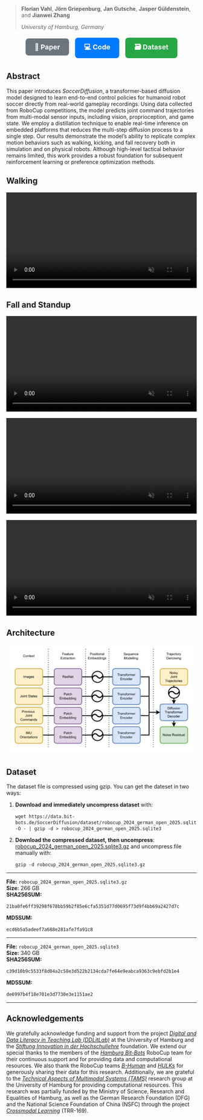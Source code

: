 > **Florian Vahl**, **Jörn Griepenburg**, **Jan Gutsche**, **Jasper Güldenstein**, and **Jianwei Zhang**
>
> *University of Hamburg, Germany*

<p align="center">
    <a href="https://arxiv.org/pdf/2504.20808" aria-label="Download the paper" title="Download the paper" style="
        display: inline-block;
        padding: 12px 24px;
        margin: 6px;
        font-size: 18px;
        font-weight: bold;
        color: white;
        background-color: #6c757d;
        border-radius: 8px;
        text-decoration: none;
    ">📄 Paper</a>
    <a href="https://github.com/bit-bots/SoccerDiffusion" aria-label="View the source Code on GitHub.com" title="View the source Code on GitHub.com" style="
        display: inline-block;
        padding: 12px 24px;
        margin: 6px;
        font-size: 18px;
        font-weight: bold;
        color: white;
        background-color: #007bff;
        border-radius: 8px;
        text-decoration: none;
    ">💻 Code</a>
    <a href="#dataset" aria-label="Download the dataset" title="Download the dataset" style="
        display: inline-block;
        padding: 12px 24px;
        margin: 6px;
        font-size: 18px;
        font-weight: bold;
        color: white;
        background-color: #28a745;
        border-radius: 8px;
        text-decoration: none;
    ">🗃️ Dataset</a>
</p>

## Abstract

This paper introduces *SoccerDiffusion*, a transformer-based diffusion model designed to learn end-to-end control policies for humanoid robot soccer directly from real-world gameplay recordings.
Using data collected from RoboCup competitions, the model predicts joint command trajectories from multi-modal sensor inputs, including vision, proprioception, and game state.
We employ a distillation technique to enable real-time inference on embedded platforms that reduces the multi-step diffusion process to a single step.
Our results demonstrate the model’s ability to replicate complex motion behaviors such as walking, kicking, and fall recovery both in simulation and on physical robots.
Although high-level tactical behavior remains limited, this work provides a robust foundation for subsequent reinforcement learning or preference optimization methods.

## Walking

<video width="100%" src="assets/walk.mp4" controls muted loop autoplay playsinline></video>

## Fall and Standup

<video width="100%" src="assets/get_up_fall_back.mp4" controls muted loop autoplay playsinline ></video>

<video width="100%" src="assets/get_up_fall_right.mp4" controls muted loop autoplay playsinline ></video>

<video width="100%" src="assets/get_up_fall_front.mp4" controls muted loop autoplay playsinline ></video>

## Architecture

![image](architecture.png)

## Dataset

The dataset file is compressed using gzip.
You can get the dateset in two ways:

1. **Download and immediately uncompress dataset** with:

    ```shell
    wget https://data.bit-bots.de/SoccerDiffusion/dataset/robocup_2024_german_open_2025.sqlite3.gz -O - | gzip -d > robocup_2024_german_open_2025.sqlite3
    ```

2. **Download the compressed dataset, then uncompress**: [robocup_2024_german_open_2025.sqlite3.gz](https://data.bit-bots.de/SoccerDiffusion/dataset/robocup_2024_german_open_2025.sqlite3.gz) and uncompress file manually with:

    ```shell
    gzip -d robocup_2024_german_open_2025.sqlite3.gz
    ```
---

**File:** `robocup_2024_german_open_2025.sqlite3.gz`  
**Size:** 266 GB  
**SHA256SUM:**  
```
21ba0fe6ff39298f678bb59b2f85e6cfa5351d77d0695f73d9f4bb69a2427d7c
```  
**MD5SUM:**  
```
ecd6b5a5adeef7a688e281afe7fa91c8
```

---

**File:** `robocup_2024_german_open_2025.sqlite3`  
**Size:** 340 GB  
**SHA256SUM:**  
```
c39d10b9c5533f8d04a2c58e3d522b2134cda7fe64e9eabca9363c9ebfd2b1e4
```  
**MD5SUM:**  
```
de6997b4f18e701e3d7730e3e1151ae2
```

---


## Acknowledgements

We gratefully acknowledge funding and support from the project [*Digital and Data Literacy in Teaching Lab (DDLitLab)*](https://www.hcl.uni-hamburg.de/ddlitlab.html) at the University of Hamburg and the [*Stiftung Innovation in der Hochschullehre*](https://stiftung-hochschullehre.de/) foundation.
We extend our special thanks to the members of the [*Hamburg Bit-Bots*](https://bit-bots.de/) RoboCup team for their continuous support and for providing data and computational resources.
We also thank the RoboCup teams [*B-Human*](https://b-human.de/) and [*HULKs*](https://hulks.de/) for generously sharing their data for this research.
Additionally, we are grateful to the [*Technical Aspects of Multimodal Systems (TAMS)*](https://tams.informatik.uni-hamburg.de/) research group at the University of Hamburg for providing computational resources.
This research was partially funded by the Ministry of Science, Research and Equalities of Hamburg, as well as the German Research Foundation (DFG) and the National Science Foundation of China (NSFC) through the project [*Crossmodal Learning*](https://www.crossmodal-learning.org/home.html) (TRR-169).
